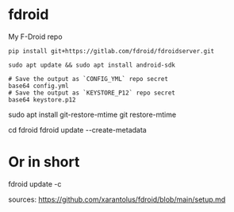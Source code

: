 # fdroid
My F-Droid repo

```
pip install git+https://gitlab.com/fdroid/fdroidserver.git

sudo apt update && sudo apt install android-sdk
```



<!-- - name: Install F-Droid server software
    run: |
        sudo add-apt-repository ppa:fdroid/fdroidserver
        sudo apt-get update
        sudo apt-get install fdroidserver -->



```
# Save the output as `CONFIG_YML` repo secret
base64 config.yml
# Save the output as `KEYSTORE_P12` repo secret
base64 keystore.p12
```

sudo apt install git-restore-mtime 
git restore-mtime


cd fdroid
fdroid update --create-metadata
# Or in short
fdroid update -c


sources: https://github.com/xarantolus/fdroid/blob/main/setup.md
